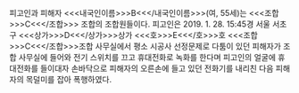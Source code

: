 피고인과 피해자 <<<내국인이름>>>B<<</내국인이름>>>(여, 55세)는 <<<조합>>>C<<</조합>>> 조합의 조합원들이다.
피고인은 2019. 1. 28. 15:45경 서울 서초구 <<<상가>>>D<<</상가>>>상가 <<<호>>>E<<</호>>>호 <<<조합>>>C<<</조합>>>조합 사무실에서 평소 시공사 선정문제로 다툼이 있던 피해자가 조합 사무실에 들어와 전기 스위치를 끄고 휴대전화로 녹화를 한다며 피고인의 얼굴에 휴대전화를 들이대자 손바닥으로 피해자의 오른손에 들고 있던 전화기를 내리친 다음 피해자의 목덜미를 잡아 폭행하였다.
